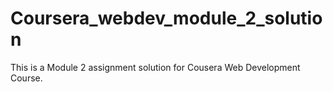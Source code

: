 # Coursera_webdev_module_2_solution
This is a Module 2 assignment solution for Cousera Web Development Course.
